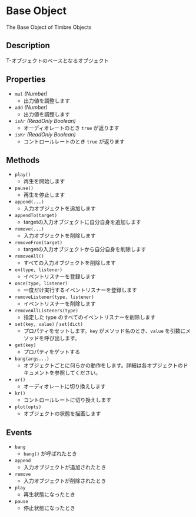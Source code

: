 Base Object
===========
The Base Object of Timbre Objects

## Description ##

T-オブジェクトのベースとなるオブジェクト


## Properties ##
- `mul` _(Number)_
  - 出力値を調整します
- `add` _(Number)_
  - 出力値を調整します
- `isAr` _(ReadOnly Boolean)_
  - オーディオレートのとき `true` が返ります
- `isKr` _(ReadOnly Boolean)_
  - コントロールレートのとき `true` が返ります

## Methods ##
- `play()`
  - 再生を開始します
- `pause()`  
  - 再生を停止します
- `append(...)`  
  - 入力オブジェクトを追加します
- `appendTo(target)`
  - targetの入力オブジェクトに自分自身を追加します
- `remove(...)`
  - 入力オブジェクトを削除します
- `removeFrom(target)`
  - targetの入力オブジェクトから自分自身を削除します
- `removeAll()`
  - すべての入力オブジェクトを削除します
- `on(type, listener)`
  - イベントリスナーを登録します
- `once(type, listener)`
  - 一度だけ実行するイベントリスナーを登録します
- `removeListener(type, listener)`
  - イベントリスナーを削除します
- `removeAllListeners(type)`  
  - 指定した type のすべてのイベントリスナーを削除します
- `set(key, value)` / `set(dict)`
  - プロパティをセットします。`key` がメソッド名のとき、`value` を引数にメソッドを呼び出します。
- `get(key)`
  - プロパティをゲットする
- `bang(args...)`
  - オブジェクトごとに何らかの動作をします。詳細は各オブジェクトのドキュメントを参照してください。
- `ar()`
  - オーディオレートに切り換えします
- `kr()`
  - コントロールレートに切り換えします
- `plot(opts)`
  - オブジェクトの状態を描画します

## Events ##
- `bang`
  - `bang()` が呼ばれたとき
- `append`
  - 入力オブジェクトが追加されたとき
- `remove`
  - 入力オブジェクトが削除されたとき
- `play`
  - 再生状態になったとき
- `pause`
  - 停止状態になったとき
